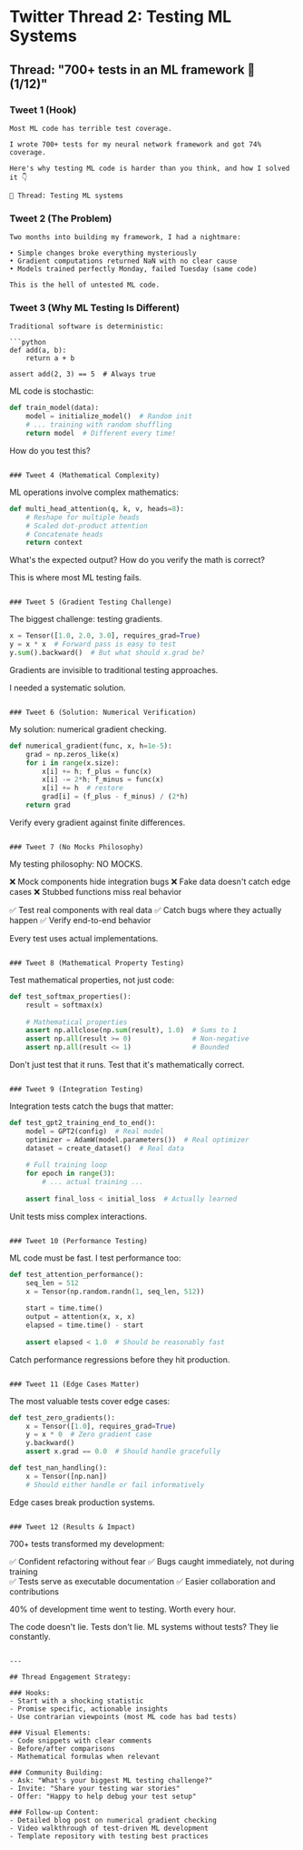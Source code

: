 # Twitter Thread 2: Testing ML Systems

## Thread: "700+ tests in an ML framework 🧵 (1/12)"

### Tweet 1 (Hook)
```
Most ML code has terrible test coverage.

I wrote 700+ tests for my neural network framework and got 74% coverage.

Here's why testing ML code is harder than you think, and how I solved it 👇

🧪 Thread: Testing ML systems
```

### Tweet 2 (The Problem)
```
Two months into building my framework, I had a nightmare:

• Simple changes broke everything mysteriously
• Gradient computations returned NaN with no clear cause  
• Models trained perfectly Monday, failed Tuesday (same code)

This is the hell of untested ML code.
```

### Tweet 3 (Why ML Testing Is Different)
```
Traditional software is deterministic:

```python
def add(a, b):
    return a + b

assert add(2, 3) == 5  # Always true
```

ML code is stochastic:

```python
def train_model(data):
    model = initialize_model()  # Random init
    # ... training with random shuffling
    return model  # Different every time!
```

How do you test this?
```

### Tweet 4 (Mathematical Complexity)
```
ML operations involve complex mathematics:

```python  
def multi_head_attention(q, k, v, heads=8):
    # Reshape for multiple heads
    # Scaled dot-product attention  
    # Concatenate heads
    return context
```

What's the expected output? How do you verify the math is correct?

This is where most ML testing fails.
```

### Tweet 5 (Gradient Testing Challenge)
```
The biggest challenge: testing gradients.

```python
x = Tensor([1.0, 2.0, 3.0], requires_grad=True)
y = x * x  # Forward pass is easy to test
y.sum().backward()  # But what should x.grad be?
```

Gradients are invisible to traditional testing approaches.

I needed a systematic solution.
```

### Tweet 6 (Solution: Numerical Verification)
```
My solution: numerical gradient checking.

```python
def numerical_gradient(func, x, h=1e-5):
    grad = np.zeros_like(x)
    for i in range(x.size):
        x[i] += h; f_plus = func(x)
        x[i] -= 2*h; f_minus = func(x)  
        x[i] += h  # restore
        grad[i] = (f_plus - f_minus) / (2*h)
    return grad
```

Verify every gradient against finite differences.
```

### Tweet 7 (No Mocks Philosophy)
```
My testing philosophy: NO MOCKS.

❌ Mock components hide integration bugs
❌ Fake data doesn't catch edge cases
❌ Stubbed functions miss real behavior

✅ Test real components with real data
✅ Catch bugs where they actually happen
✅ Verify end-to-end behavior

Every test uses actual implementations.
```

### Tweet 8 (Mathematical Property Testing)
```
Test mathematical properties, not just code:

```python
def test_softmax_properties():
    result = softmax(x)
    
    # Mathematical properties
    assert np.allclose(np.sum(result), 1.0)  # Sums to 1
    assert np.all(result >= 0)               # Non-negative
    assert np.all(result <= 1)               # Bounded
```

Don't just test that it runs. Test that it's mathematically correct.
```

### Tweet 9 (Integration Testing)
```
Integration tests catch the bugs that matter:

```python
def test_gpt2_training_end_to_end():
    model = GPT2(config)  # Real model
    optimizer = AdamW(model.parameters())  # Real optimizer
    dataset = create_dataset()  # Real data
    
    # Full training loop
    for epoch in range(3):
        # ... actual training ...
    
    assert final_loss < initial_loss  # Actually learned
```

Unit tests miss complex interactions.
```

### Tweet 10 (Performance Testing)
```
ML code must be fast. I test performance too:

```python
def test_attention_performance():
    seq_len = 512
    x = Tensor(np.random.randn(1, seq_len, 512))
    
    start = time.time()
    output = attention(x, x, x)
    elapsed = time.time() - start
    
    assert elapsed < 1.0  # Should be reasonably fast
```

Catch performance regressions before they hit production.
```

### Tweet 11 (Edge Cases Matter)
```
The most valuable tests cover edge cases:

```python
def test_zero_gradients():
    x = Tensor([1.0], requires_grad=True)
    y = x * 0  # Zero gradient case
    y.backward()
    assert x.grad == 0.0  # Should handle gracefully

def test_nan_handling():
    x = Tensor([np.nan])
    # Should either handle or fail informatively
```

Edge cases break production systems.
```

### Tweet 12 (Results & Impact)
```
700+ tests transformed my development:

✅ Confident refactoring without fear
✅ Bugs caught immediately, not during training  
✅ Tests serve as executable documentation
✅ Easier collaboration and contributions

40% of development time went to testing.
Worth every hour.

The code doesn't lie. Tests don't lie.
ML systems without tests? They lie constantly.
```

---

## Thread Engagement Strategy:

### Hooks:
- Start with a shocking statistic
- Promise specific, actionable insights
- Use contrarian viewpoints (most ML code has bad tests)

### Visual Elements:
- Code snippets with clear comments
- Before/after comparisons
- Mathematical formulas when relevant

### Community Building:
- Ask: "What's your biggest ML testing challenge?"
- Invite: "Share your testing war stories"
- Offer: "Happy to help debug your test setup"

### Follow-up Content:
- Detailed blog post on numerical gradient checking
- Video walkthrough of test-driven ML development
- Template repository with testing best practices